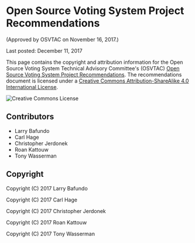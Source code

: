 # Open Source Voting System Project Recommendations

(Approved by OSVTAC on November 16, 2017.)

Last posted: December 11, 2017


This page contains the copyright and attribution information for
the Open Source Voting System Technical Advisory Committee's (OSVTAC)
[Open Source Voting System Project Recommendations](index).
The recommendations document is licensed under a [Creative Commons
Attribution-ShareAlike 4.0 International
License](http://creativecommons.org/licenses/by-sa/4.0/).

![Creative Commons License](https://i.creativecommons.org/l/by-sa/4.0/88x31.png
"Creative Commons Attribution-ShareAlike 4.0 International License")


## Contributors

* Larry Bafundo
* Carl Hage
* Christopher Jerdonek
* Roan Kattouw
* Tony Wasserman


## Copyright

Copyright (C) 2017 Larry Bafundo

Copyright (C) 2017 Carl Hage

Copyright (C) 2017 Christopher Jerdonek

Copyright (C) 2017 Roan Kattouw

Copyright (C) 2017 Tony Wasserman
